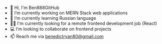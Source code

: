 - 👋 Hi, I'm Ben888GitHub
- 🔬 I’m currently working on MERN Stack web applications
- 📖 I’m currently learning Russian language
- 🧑‍💻 I'm currently looking for a remote frontend development job (React)
- 💻 I’m looking to collaborate on frontend projects
- 📫 Reach me via benedictryan80@gmail.com

<!--
**Ben888GitHub/Ben888GitHub** is a ✨ _special_ ✨ repository because its `README.md` (this file) appears on your GitHub profile.
### Hi there 👋
-->
